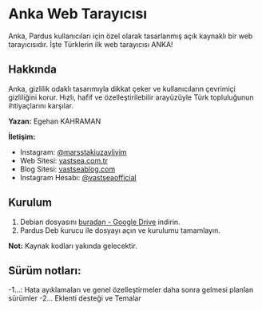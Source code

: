 # Anka Web Tarayıcısı

Anka, Pardus kullanıcıları için özel olarak tasarlanmış açık kaynaklı bir web tarayıcısıdır. İşte Türklerin ilk web tarayıcısı ANKA!

## Hakkında

Anka, gizlilik odaklı tasarımıyla dikkat çeker ve kullanıcıların çevrimiçi gizliliğini korur. Hızlı, hafif ve özelleştirilebilir arayüzüyle Türk topluluğunun ihtiyaçlarını karşılar.

**Yazan:** Egehan KAHRAMAN

**İletişim:** 
- Instagram: [@marsstakiuzayliyim](https://www.instagram.com/marsstakiuzayliyim/)
- Web Sitesi: [vastsea.com.tr](https://vastsea.com.tr)
- Blog Sitesi: [vastseablog.com](https://vastseablog.com)
- Instagram Hesabı: [@vastseaofficial](https://www.instagram.com/vastseaofficial/)

## Kurulum

1. Debian dosyasını [buradan - Google Drive](https://drive.google.com/file/d/1fh1Mk9E17GOdE3dMvNICU-XK5NORnegn/view?usp=sharing) indirin.
2. Pardus Deb kurucu ile dosyayı açın ve kurulumu tamamlayın.

**Not:** Kaynak kodları yakında gelecektir.

## Sürüm notları:
-1...: Hata ayıklamaları ve genel özelleştirmeler
daha sonra gelmesi planlan sürümler
-2... Eklenti desteği ve Temalar
